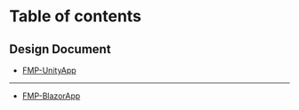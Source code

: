 # Table of contents

## Design Document

* [FMP-UnityApp](README.md)

***

* [FMP-BlazorApp](fmp-blazorapp.md)
